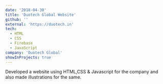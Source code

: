 ```yaml
---
date: '2018-04-30'
title: 'Duotech Global Website'
github: ''
external: 'https://duotech.in'
tech:
  - HTML
  - CSS
  - Firebase
  - JavaScript
company: 'Duotech Global'
showInProjects: true
---
```


Developed a website using HTML,CSS & Javascript for the company and also made illustrations for the same.
